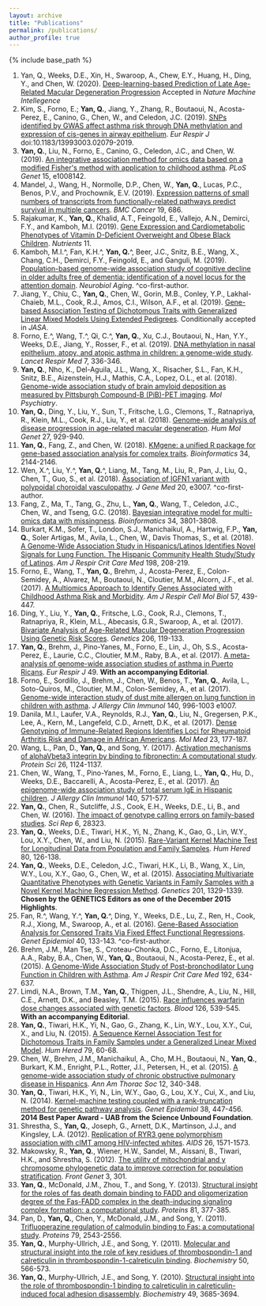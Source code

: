 ```yaml
---
layout: archive
title: "Publications"
permalink: /publications/
author_profile: true
---
```


{% include base_path %}

1. Yan, Q., Weeks, D.E., Xin, H., Swaroop, A., Chew, E.Y., Huang, H., Ding, Y., and Chen, W. (2020). [Deep-learning-based Prediction of Late Age-Related Macular Degeneration Progression](https://www.medrxiv.org/content/10.1101/19006171v1) Accepted in *Nature Machine Intellegence*
1.	Kim, S., Forno, E.; <b>Yan, Q.</b>, Jiang, Y., Zhang, R., Boutaoui, N., Acosta-Perez, E., Canino, G., Chen, W., and Celedon, J.C. (2019). [SNPs identified by GWAS affect asthma risk through DNA methylation and expression of cis-genes in airway epithelium](https://www.ncbi.nlm.nih.gov/pubmed/31831581). *Eur Respir J* doi:10.1183/13993003.02079-2019. 
2. <b>Yan, Q.</b>, Liu, N., Forno, E., Canino, G., Celedon, J.C., and Chen, W. (2019). [An integrative association method for omics data based on a modified Fisher's method with application to childhood asthma](https://journals.plos.org/plosgenetics/article?id=10.1371/journal.pgen.1008142). *PLoS Genet* 15, e1008142.
3. Mandel, J., Wang, H., Normolle, D.P., Chen, W., <b>Yan, Q.</b>, Lucas, P.C., Benos, P.V., and Prochownik, E.V. (2019). [Expression patterns of small numbers of transcripts from functionally-related pathways predict survival in multiple cancers](https://www.ncbi.nlm.nih.gov/pubmed/31299925). *BMC Cancer* 19, 686.
4. Rajakumar, K., <b>Yan, Q.</b>, Khalid, A.T., Feingold, E., Vallejo, A.N., Demirci, F.Y., and Kamboh, M.I. (2019). [Gene Expression and Cardiometabolic Phenotypes of Vitamin D-Deficient Overweight and Obese Black Children](https://www.ncbi.nlm.nih.gov/pubmed/31466225). *Nutrients* 11.
5. Kamboh, M.I.^, Fan, K.H.^, <b>Yan, Q.</b>^, Beer, J.C., Snitz, B.E., Wang, X., Chang, C.H., Demirci, F.Y., Feingold, E., and Ganguli, M. (2019). [Population-based genome-wide association study of cognitive decline in older adults free of dementia: identification of a novel locus for the attention domain](https://www.ncbi.nlm.nih.gov/pubmed/31466225). *Neurobiol Aging*. ^co-first-author.
6. Jiang, Y., Chiu, C., <b>Yan, Q.</b>, Chen, W., Gorin, M.B., Conley, Y.P., Lakhal-Chaieb, M.L., Cook, R.J., Amos, C.I., Wilson, A.F., et al. (2019). [Gene-based Association Testing of Dichotomous Traits with Generalized Linear Mixed Models Using Extended Pedigrees](). Conditionally accepted in *JASA*.
7. Forno, E.^, Wang, T.^, Qi, C.^, <b>Yan, Q.</b>, Xu, C.J., Boutaoui, N., Han, Y.Y., Weeks, D.E., Jiang, Y., Rosser, F., et al. (2019). [DNA methylation in nasal epithelium, atopy, and atopic asthma in children: a genome-wide study](https://www.sciencedirect.com/science/article/pii/S2213260018304661?via%3Dihub). *Lancet Respir Med* 7, 336-346.
8. <b>Yan, Q.</b>, Nho, K., Del-Aguila, J.L., Wang, X., Risacher, S.L., Fan, K.H., Snitz, B.E., Aizenstein, H.J., Mathis, C.A., Lopez, O.L., et al. (2018). [Genome-wide association study of brain amyloid deposition as measured by Pittsburgh Compound-B (PiB)-PET imaging](https://www.ncbi.nlm.nih.gov/pubmed/30361487). *Mol Psychiatry*.
9. <b>Yan, Q.</b>, Ding, Y., Liu, Y., Sun, T., Fritsche, L.G., Clemons, T., Ratnapriya, R., Klein, M.L., Cook, R.J., Liu, Y., et al. (2018). [Genome-wide analysis of disease progression in age-related macular degeneration](https://academic.oup.com/hmg/article/27/5/929/4810717). *Hum Mol Genet* 27, 929-940.
10. <b>Yan, Q.</b>, Fang, Z., and Chen, W. (2018). [KMgene: a unified R package for gene-based association analysis for complex traits](https://doi.org/10.1093/bioinformatics/bty066). *Bioinformatics* 34, 2144-2146.
11. Wen, X.^, Liu, Y.^, <b>Yan, Q.</b>^, Liang, M., Tang, M., Liu, R., Pan, J., Liu, Q., Chen, T., Guo, S., et al. (2018). [Association of IGFN1 variant with polypoidal choroidal vasculopathy](https://onlinelibrary.wiley.com/doi/full/10.1002/jgm.3007). *J Gene Med* 20, e3007. ^co-first-author.
12. Fang, Z., Ma, T., Tang, G., Zhu, L., <b>Yan, Q.</b>, Wang, T., Celedon, J.C., Chen, W., and Tseng, G.C. (2018). [Bayesian integrative model for multi-omics data with missingness](https://www.ncbi.nlm.nih.gov/pubmed/30184058). *Bioinformatics* 34, 3801-3808.
13. Burkart, K.M., Sofer, T., London, S.J., Manichaikul, A., Hartwig, F.P., <b>Yan, Q.</b>, Soler Artigas, M., Avila, L., Chen, W., Davis Thomas, S., et al. (2018). [A Genome-Wide Association Study in Hispanics/Latinos Identifies Novel Signals for Lung Function. The Hispanic Community Health Study/Study of Latinos](https://www.atsjournals.org/doi/full/10.1164/rccm.201707-1493OC). *Am J Respir Crit Care Med* 198, 208-219.
14. Forno, E., Wang, T., <b>Yan, Q.</b>, Brehm, J., Acosta-Perez, E., Colon-Semidey, A., Alvarez, M., Boutaoui, N., Cloutier, M.M., Alcorn, J.F., et al. (2017). [A Multiomics Approach to Identify Genes Associated with Childhood Asthma Risk and Morbidity](https://www.atsjournals.org/doi/full/10.1165/rcmb.2017-0002OC). *Am J Respir Cell Mol Biol* 57, 439-447.
15. Ding, Y., Liu, Y., <b>Yan, Q.</b>, Fritsche, L.G., Cook, R.J., Clemons, T., Ratnapriya, R., Klein, M.L., Abecasis, G.R., Swaroop, A., et al. (2017). [Bivariate Analysis of Age-Related Macular Degeneration Progression Using Genetic Risk Scores](http://www.genetics.org/content/early/2017/03/21/genetics.116.196998). *Genetics* 206, 119-133.
16. <b>Yan, Q.</b>, Brehm, J., Pino-Yanes, M., Forno, E., Lin, J., Oh, S.S., Acosta-Perez, E., Laurie, C.C., Cloutier, M.M., Raby, B.A., et al. (2017). [A meta-analysis of genome-wide association studies of asthma in Puerto Ricans](https://erj.ersjournals.com/content/49/5/1601505). *Eur Respir J* 49. <b>With an accompanying Editorial</b>.
17. Forno, E., Sordillo, J., Brehm, J., Chen, W., Benos, T., <b>Yan, Q.</b>, Avila, L., Soto-Quiros, M., Cloutier, M.M., Colon-Semidey, A., et al. (2017). [Genome-wide interaction study of dust mite allergen on lung function in children with asthma](https://www.ncbi.nlm.nih.gov/pubmed/28167095). *J Allergy Clin Immunol* 140, 996-1003 e1007.
18. Danila, M.I., Laufer, V.A., Reynolds, R.J., <b>Yan, Q.</b>, Liu, N., Gregersen, P.K., Lee, A., Kern, M., Langefeld, C.D., Arnett, D.K., et al. (2017). [Dense Genotyping of Immune-Related Regions Identifies Loci for Rheumatoid Arthritis Risk and Damage in African Americans](https://www.ncbi.nlm.nih.gov/pubmed/28681901). *Mol Med* 23, 177-187.
19. Wang, L., Pan, D., <b>Yan, Q.</b>, and Song, Y. (2017). [Activation mechanisms of alphaVbeta3 integrin by binding to fibronectin: A computational study](https://www.ncbi.nlm.nih.gov/pubmed/28340512). *Protein Sci* 26, 1124-1137.
20. Chen, W., Wang, T., Pino-Yanes, M., Forno, E., Liang, L., <b>Yan, Q.</b>, Hu, D., Weeks, D.E., Baccarelli, A., Acosta-Perez, E., et al. (2017). [An epigenome-wide association study of total serum IgE in Hispanic children](https://www.ncbi.nlm.nih.gov/pubmed/28069425). *J Allergy Clin Immunol* 140, 571-577.
21. <b>Yan, Q.</b>, Chen, R., Sutcliffe, J.S., Cook, E.H., Weeks, D.E., Li, B., and Chen, W. (2016). [The impact of genotype calling errors on family-based studies](https://www.ncbi.nlm.nih.gov/pubmed/27328765). *Sci Rep* 6, 28323.
22. <b>Yan, Q.</b>, Weeks, D.E., Tiwari, H.K., Yi, N., Zhang, K., Gao, G., Lin, W.Y., Lou, X.Y., Chen, W., and Liu, N. (2015). [Rare-Variant Kernel Machine Test for Longitudinal Data from Population and Family Samples](https://www.karger.com/Article/Abstract/445057). *Hum Hered* 80, 126-138.
23. <b>Yan, Q.</b>, Weeks, D.E., Celedon, J.C., Tiwari, H.K., Li, B., Wang, X., Lin, W.Y., Lou, X.Y., Gao, G., Chen, W., et al. (2015). [Associating Multivariate Quantitative Phenotypes with Genetic Variants in Family Samples with a Novel Kernel Machine Regression Method](https://www.ncbi.nlm.nih.gov/pubmed/26482791). *Genetics* 201, 1329-1339. <b>Chosen by the GENETICS Editors as one of the December 2015 Highlights</b>.
24. Fan, R.^, Wang, Y.^, <b>Yan, Q.</b>^, Ding, Y., Weeks, D.E., Lu, Z., Ren, H., Cook, R.J., Xiong, M., Swaroop, A., et al. (2016). [Gene-Based Association Analysis for Censored Traits Via Fixed Effect Functional Regressions](https://www.ncbi.nlm.nih.gov/pubmed/26782979). *Genet Epidemiol* 40, 133-143. ^co-first-author.
25. Brehm, J.M., Man Tse, S., Croteau-Chonka, D.C., Forno, E., Litonjua, A.A., Raby, B.A., Chen, W., <b>Yan, Q.</b>, Boutaoui, N., Acosta-Perez, E., et al. (2015). [A Genome-Wide Association Study of Post-bronchodilator Lung Function in Children with Asthma](https://www.atsjournals.org/doi/full/10.1164/rccm.201501-0047LE). *Am J Respir Crit Care Med* 192, 634-637.
26. Limdi, N.A., Brown, T.M., <b>Yan, Q.</b>, Thigpen, J.L., Shendre, A., Liu, N., Hill, C.E., Arnett, D.K., and Beasley, T.M. (2015). [Race influences warfarin dose changes associated with genetic factors](https://www.ncbi.nlm.nih.gov/pubmed/26024874). *Blood* 126, 539-545. <b>With an accompanying Editorial</b>.
27. <b>Yan, Q.</b>, Tiwari, H.K., Yi, N., Gao, G., Zhang, K., Lin, W.Y., Lou, X.Y., Cui, X., and Liu, N. (2015). [A Sequence Kernel Association Test for Dichotomous Traits in Family Samples under a Generalized Linear Mixed Model](https://www.ncbi.nlm.nih.gov/pubmed/25791389). *Hum Hered* 79, 60-68.
28. Chen, W., Brehm, J.M., Manichaikul, A., Cho, M.H., Boutaoui, N., <b>Yan, Q.</b>, Burkart, K.M., Enright, P.L., Rotter, J.I., Petersen, H., et al. (2015). [A genome-wide association study of chronic obstructive pulmonary disease in Hispanics](https://www.ncbi.nlm.nih.gov/pubmed/25584925). *Ann Am Thorac Soc* 12, 340-348.
29. <b>Yan, Q.</b>, Tiwari, H.K., Yi, N., Lin, W.Y., Gao, G., Lou, X.Y., Cui, X., and Liu, N. (2014). [Kernel-machine testing coupled with a rank-truncation method for genetic pathway analysis](https://www.ncbi.nlm.nih.gov/pubmed/24849109). *Genet Epidemiol* 38, 447-456. <b>2014 Best Paper Award - UAB from the Science Unbound Foundation</b>.
30. Shrestha, S., <b>Yan, Q.</b>, Joseph, G., Arnett, D.K., Martinson, J.J., and Kingsley, L.A. (2012). [Replication of RYR3 gene polymorphism association with cIMT among HIV-infected whites](https://www.ncbi.nlm.nih.gov/pubmed/22627881). *AIDS* 26, 1571-1573.
31. Makowsky, R., <b>Yan, Q.</b>, Wiener, H.W., Sandel, M., Aissani, B., Tiwari, H.K., and Shrestha, S. (2012). [The utility of mitochondrial and y chromosome phylogenetic data to improve correction for population stratification](https://www.ncbi.nlm.nih.gov/pubmed/23267368). *Front Genet* 3, 301.
32. <b>Yan, Q.</b>, McDonald, J.M., Zhou, T., and Song, Y. (2013). [Structural insight for the roles of fas death domain binding to FADD and oligomerization degree of the Fas-FADD complex in the death-inducing signaling complex formation: a computational study](https://www.ncbi.nlm.nih.gov/pubmed/23042204). *Proteins* 81, 377-385.
33. Pan, D., <b>Yan, Q.</b>, Chen, Y., McDonald, J.M., and Song, Y. (2011). [Trifluoperazine regulation of calmodulin binding to Fas: a computational study](https://www.ncbi.nlm.nih.gov/pubmed/21656570). *Proteins* 79, 2543-2556.
34. <b>Yan, Q.</b>, Murphy-Ullrich, J.E., and Song, Y. (2011). [Molecular and structural insight into the role of key residues of thrombospondin-1 and calreticulin in thrombospondin-1-calreticulin binding](https://www.ncbi.nlm.nih.gov/pubmed/21142150). *Biochemistry* 50, 566-573.
35. <b>Yan, Q.</b>, Murphy-Ullrich, J.E., and Song, Y. (2010). [Structural insight into the role of thrombospondin-1 binding to calreticulin in calreticulin-induced focal adhesion disassembly](https://www.ncbi.nlm.nih.gov/pubmed/20337411). *Biochemistry* 49, 3685-3694.
